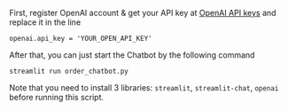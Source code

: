 First, register OpenAI account & get your API key at [OpenAI API keys](https://platform.openai.com/account/api-keys) and replace it in the line

```
openai.api_key = 'YOUR_OPEN_API_KEY'
```

After that, you can just start the Chatbot by the following command
```
streamlit run order_chatbot.py
```

Note that you need to install 3 libraries: `streamlit`, `streamlit-chat`, `openai` before running this script.